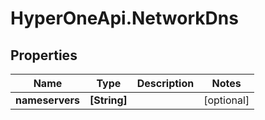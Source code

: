 # HyperOneApi.NetworkDns

## Properties
Name | Type | Description | Notes
------------ | ------------- | ------------- | -------------
**nameservers** | **[String]** |  | [optional] 


